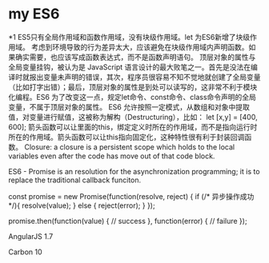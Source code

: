 # my ES6
*1 ES5只有全局作用域和函数作用域，没有块级作用域。let 为ES6新增了块级作用域。
考虑到环境导致的行为差异太大，应该避免在块级作用域内声明函数。如果确实需要，也应该写成函数表达式，而不是函数声明语句。
顶层对象的属性与全局变量挂钩，被认为是 JavaScript 语言设计的最大败笔之一。首先是没法在编译时就报出变量未声明的错误，其次，程序员很容易不知不觉地就创建了全局变量（比如打字出错）；最后，顶层对象的属性是到处可以读写的，这非常不利于模块化编程。ES6 为了改变这一点，规定let命令、const命令、class命令声明的全局变量，不属于顶层对象的属性。
ES6 允许按照一定模式，从数组和对象中提取值，对变量进行赋值，这被称为解构（Destructuring），比如： let [x,y] = [400, 600];
箭头函数可以让里面的this，绑定定义时所在的作用域，而不是指向运行时所在的作用域。箭头函数可以让this指向固定化，这种特性很有利于封装回调函数。
Closure: a closure is a persistent scope which holds to the local variables even after the code has move out of that code block.

ES6 - Promise is an resolution for the asynchronization programming; it is to replace the traditional callback funciton.

const promise = new Promise(function(resolve, reject) { if (/* 异步操作成功 */){ resolve(value); } else { reject(error); } });

promise.then(function(value) { // success }, function(error) { // failure });

AngularJS 1.7

Carbon 10

